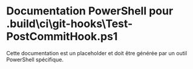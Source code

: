 # Documentation PowerShell pour .build\ci\git-hooks\Test-PostCommitHook.ps1

Cette documentation est un placeholder et doit être générée par un outil PowerShell spécifique.
